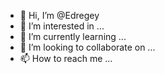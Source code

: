 - 👋 Hi, I’m @Edregey
- 👀 I’m interested in ...
- 🌱 I’m currently learning ...
- 💞️ I’m looking to collaborate on ...
- 📫 How to reach me ...

<!---
Edregey/Edregey is a ✨ special ✨ repository because its `README.md` (this file) appears on your GitHub profile.
You can click the Preview link to take a look at your changes.
--->
